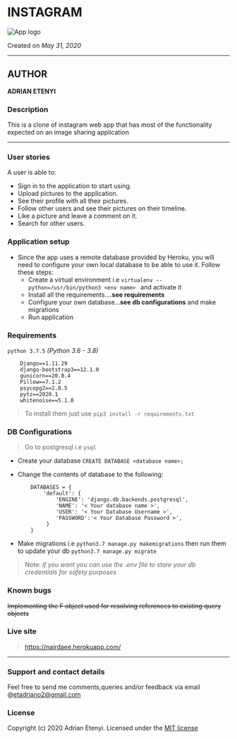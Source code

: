 # INSTAGRAM
![App logo](https://www.logopik.com/wp-content/uploads/edd/2018/06/New-Instagram-logo-vector-black-and-white-free-download.png)


Created on _May 31, 2020_

---

## AUTHOR

__ADRIAN ETENYI__

### Description

This is a clone of instagram web app that has most of the functionality expected on an image sharing application

___

### User stories

A user is able to:

* Sign in to the application to start using.
* Upload pictures to the application.
* See their profile with all their pictures.
* Follow other users and see their pictures on their timeline.
* Like a picture and leave a comment on it.
* Search for other users.

### Application setup

* Since the app uses a remote database provided by Heroku, you will need to configure your own local database  to be able to use it. Follow these steps:
    * Create a virtual environment i.e `virtualenv --python=/usr/bin/python3 <env name> ` and activate it
    * Install all the requirements....__see requirements__
    * Configure your own database...__see db configurations__ and make migrations
    * Run application



### Requirements

`python 3.7.5` _(Python 3.6 - 3.8)_

```
    Django==1.11.29
    django-bootstrap3==12.1.0
    gunicorn==20.0.4
    Pillow==7.1.2
    psycopg2==2.8.5
    pytz==2020.1
    whitenoise==5.1.0
```

> To install them just use `pip3 install -r requirements.txt`

### DB Configurations

> Go to postgresql i.e `psql`
 * Create your database `CREATE DATABASE <database name>;`

* Change the contents of database to the following:
    ```
        DATABASES = {
            'default': {
                'ENGINE': 'django.db.backends.postgresql',
                'NAME': '< Your database name >',
                'USER': '< Your Database Username >',
                'PASSWORD':'< Your Database Password >',
             }
        }
    ```

* Make migrations i.e `python3.7 manage.py makemigrations` then run them to update your db `python3.7 manage.py migrate`

> Note: _if you want you can use the .env file to store your db credentials for safety purposes_

### Known bugs

~~Implementing the F object used for resolving references to existing query objects~~

### Live site

> https://nairdaee.herokuapp.com/

---

### Support and contact details

Feel free to send me comments,queries and/or feedback via email @etadriano2@gmail.com

### License

Copyright (c) 2020 Adrian Etenyi.
Licensed under the [MIT license](LICENSE)
